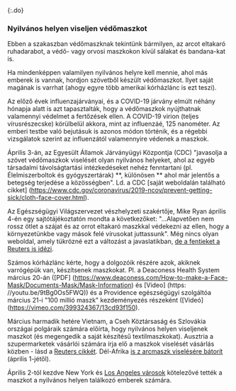 {:.do} 
 ### Nyilvános helyen viseljen védőmaszkot

 Ebben a szakaszban védőmaszknak tekintünk bármilyen, az arcot eltakaró ruhadarabot, a védő- vagy orvosi maszkokon kívül sálakat és bandana-kat is.
 
 Ha mindenképpen valamilyen nyilvános helyre kell mennie, ahol más emberek is vannak, hordjon szövetből készült védőmaszkot. Ilyet saját magának is varrhat (ahogy egyre több amerikai kórházlánc is ezt teszi).
 
Az előző évek influenzajárványai, és a COVID-19 járvány elmúlt néhány hónapja alatt is azt tapasztalták, hogy a védőmaszkok nyújthatnak valamennyi védelmet a fertőzések ellen. A COVID-19 virion (teljes vírusrészecske) körülbelül akkora, mint az influenzáé, 125 nanométer. Az emberi testbe való bejutásuk is azonos módon történik, és a régebbi vizsgálatok szerint az influenzától valamennyire védenek a maszkok.

 Április 3-án, az Egyesült Államok Járványügyi Központja (CDC) "javasolja a szövet védőmaszkok viselését olyan nyilvános helyeket, ahol az egyéb társadalmi távolságtartási intézkedéseket nehéz fenntartani (pl. Élelmiszerboltok és gyógyszertárak) **, különösen ** ahol már jelentős a betegség terjedése a közösségben". Ld. a CDC [saját weboldalán található cikket] (https://www.cdc.gov/coronavirus/2019-ncov/prevent-getting-sick/cloth-face-cover.html).

 Az Egészségügyi Világszervezet vészhelyzeti szakértője, Mike Ryan április 4-én egy sajtótájékoztatón mondta a következőket: "...Alapvetően nem rossz ötlet a szájat és az orrot eltakaró maszkkal védekezni az ellen, hogy a környezetünkbe vagy mások felé vírusokat juttassunk". Még nincs olyan weboldal, amely tükrözné ezt a változást a javaslatikban, [de a fentieket a Reuters is idézi](https://www.reuters.com/article/us-health-coronavirus-who/who-opens-door-to-broader-use-of-masks-to-limit-spread-of-coronavirus-idUSKBN21L2UK).

 Számos kórházlánc kérte, hogy a dolgozóik részére azok, akiknek varrógépük van, készítsenek maszkokat. Pl. a  Deaconess Health System március 20-án ([PDF] (https://www.deaconess.com/How-to-make-a-Face-Mask/Documents-Mask/Mask-Information) és [Video] (https: //youtu.be/9tBg0Os5FWQ)) és a Providence egészségügyi szolgáltóa március 21-i "100 millió maszk" kezdeményezés részeként ([Videó] (https://vimeo.com/399324367/13cd93f150). 

 Március harmadik hetére Vietnam, a Cseh Köztársaság és Szlovákia országai polgáraik számára előírta, hogy nyilvános helyen viseljenek maszkot (és megengedik a saját készítésű textilmaszkokat). Ausztria a szupermarketek vásárlói számára írja elő a maszkok viselését vásárlás közben - lásd a [Reuters cikkét](https://www.reuters.com/article/us-health-coronavirus-austria-masks/austrian-supermarkets-hand-out-face-masks-before-they-become-compulsory-idUSKBN21J5Y9).  Dél-Afrika [is z arcmaszk viselésére bátorít](https://www.dailymaverick.co.za/article/2020-04-01-the-great-mask-debate-policy-shifts-towards-masks-in-sa-and-elsewhere/) (április 1-jétől). 

 Április 2-tól kezdve New York és [Los Angeles városok](https://twitter.com/ABC/status/1245670123823923200) kötelezővé tették a maszkot a nyilvános helyen találkozó emberek számára.

